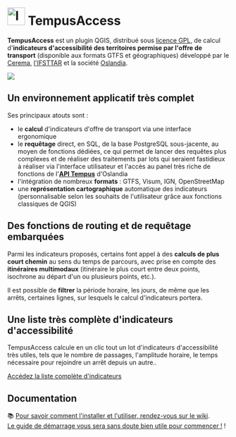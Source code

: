 # <img src="https://github.com/CEREMA/territoires-ville.TempusAccess/blob/master/plugin/icons/icon_tempus.jpg" alt="Icone Tempus Access" width="40"/> TempusAccess
**TempusAccess** est un plugin QGIS, distribué sous [licence GPL](https://github.com/CEREMA/territoires-ville.TempusAccess/blob/master/LICENSE), de calcul d'**indicateurs d'accessibilité des territoires permise par l'offre de transport** (disponible aux formats GTFS et géographiques) développé par le [Cerema](https://www.cerema.fr/fr), [l'IFSTTAR](https://www.ifsttar.fr/accueil/) et la société [Oslandia](https://oslandia.com/).

![](https://github.com/CEREMA/territoires-ville.TempusAccess/raw/master/doc/img56.png)
 
## Un environnement applicatif très complet
Ses principaux atouts sont : 
* le **calcul** d'indicateurs d'offre de transport via une interface ergonomique
* le **requêtage** direct, en SQL, de la base PostgreSQL sous-jacente, au moyen de fonctions dédiées, ce qui permet de lancer des requêtes plus complexes et de réaliser des traitements par lots qui seraient fastidieux à réaliser via l'interface utilisateur et l'accès au panel très riche de fonctions de l'[**API Tempus**](https://oslandia.com/tag/tempus-fr/) d'Oslandia
* l'intégration de nombreux **formats** : GTFS, Visum, IGN, OpenStreetMap
* une **représentation cartographique** automatique des indicateurs (personnalisable selon les souhaits de l'utilisateur grâce aux fonctions classiques de QGIS)

## Des fonctions de routing et de requêtage embarquées
Parmi les indicateurs proposés, certains font appel à des **calculs de plus court chemin** au sens du temps de parcours, avec prise en compte des **itinéraires multimodaux** (itinéraire le plus court entre deux points, isochrone au départ d'un ou plusieurs points, etc.). 

Il est possible de **filtrer** la période horaire, les jours, de même que les arrêts, certaines lignes, sur lesquels le calcul d'indicateurs portera.

## Une liste très complète d'indicateurs d'accessibilité
TempusAccess calcule en un clic tout un lot d'indicateurs d'accessibilité très utiles, tels que le nombre de passages, l'amplitude horaire, le temps nécessaire pour rejoindre un arrêt depuis un autre..

[Accédez la liste complète d'indicateurs](https://github.com/CEREMA/territoires-ville.TempusAccess/wiki/Indicateurs-d'accessibilit%C3%A9)

## Documentation
:books: [Pour savoir comment l'installer et l'utiliser, rendez-vous sur le wiki](https://github.com/CEREMA/territoires-ville.TempusAccess/wiki).  
[Le guide de démarrage vous sera sans doute bien utile pour commencer !](https://github.com/CEREMA/territoires-ville.TempusAccess/wiki/Guide-de-d%C3%A9marrage)  !
